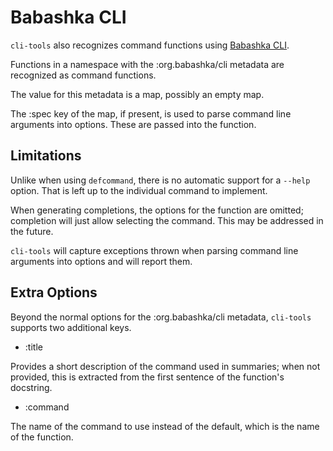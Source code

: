 # Babashka CLI

`cli-tools` also recognizes command functions using [Babashka CLI](https://github.com/babashka/cli).

Functions in a namespace with the :org.babashka/cli metadata are recognized as command functions.

The value for this metadata is a map, possibly an empty map.
 
The :spec key of the map, if present, is used to parse command line arguments into options.  These are passed into the function.

## Limitations

Unlike when using `defcommand`, there is no automatic support for a `--help` option.  That is left up to the individual command to implement.

When generating completions, the options for the function are omitted; completion will just allow selecting the command. This may be addressed in the future.

`cli-tools` will capture exceptions thrown when parsing command line arguments into options and will report them.

## Extra Options

Beyond the normal options for the :org.babashka/cli metadata, `cli-tools` supports two additional keys.

* :title

Provides a short description of the command used in summaries; when not provided, this is extracted
from the first sentence of the function's docstring.

* :command

The name of the command to use instead of the default, which is the name of the function.


